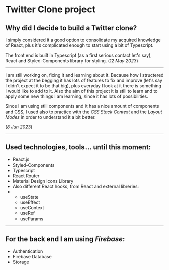 # Twitter Clone project

## Why did I decide to build a Twitter clone?
I simply considered it a good option to consolidate my acquired knowledge of React, plus it's complicated enough to start using a bit of Typescript.

The front end is built in Typescript (as a first serious contact let's say), React and Styled-Components library for styling.
(_12 May 2023_)

----------------------------------------------------------------------------
I am still working on, fixing it and learning about it. Because how I structered the project at the begging it has lots of features to fix and improve (let's say I didn't expect it to be that big), plus everyday I look at it there is something I would like to add to it. 
Also the aim of this project it is still to learn and to apply some new things I am learning, since it has lots of possibilities.

Since I am using still components and it has a nice amount of components and CSS, I used also to practice with the _CSS Stack Context_ and the _Layout Modes_ in order to understand it a bit better.

(_8 Jun 2023_)

----------------------------------------------------------------------------

## Used technologies, tools... until this moment:

<ul>
    <li>React.js</li>
    <li>Styled-Components</li>
    <li>Typescript</li>
    <li>React Router</li>
    <li>Material Design Icons Library</li>
    <li>Also different React hooks, from React and external libreries:<li>
    <ul>
        <li>useState</li>
        <li>useEffect</li>
        <li>useContext</li>
        <li>useRef</li>
        <li>useParams</li>
    </ul>
</ul>

----------------------------------------------------------------------------

## For the back end I am using _Firebase_:

<ul>
    <li>Authentication</li>
    <li>Firebase Database</li>
    <li>Storage</li>
</ul>
